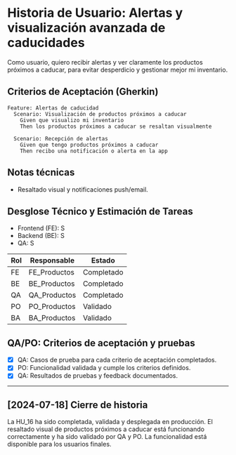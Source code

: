 # Historia de Usuario: Alertas y visualización avanzada de caducidades

Como usuario,
quiero recibir alertas y ver claramente los productos próximos a caducar,
para evitar desperdicio y gestionar mejor mi inventario.

## Criterios de Aceptación (Gherkin)

```gherkin
Feature: Alertas de caducidad
  Scenario: Visualización de productos próximos a caducar
    Given que visualizo mi inventario
    Then los productos próximos a caducar se resaltan visualmente

  Scenario: Recepción de alertas
    Given que tengo productos próximos a caducar
    Then recibo una notificación o alerta en la app
```

## Notas técnicas
- Resaltado visual y notificaciones push/email.

## Desglose Técnico y Estimación de Tareas

- Frontend (FE): S
- Backend (BE): S
- QA: S

| Rol  | Responsable | Estado |
|------|-------------|---------|
| FE   | FE_Productos   | Completado |
| BE   | BE_Productos   | Completado |
| QA   | QA_Productos   | Completado |
| PO   | PO_Productos   | Validado |
| BA   | BA_Productos   | Validado |

## QA/PO: Criterios de aceptación y pruebas

- [x] QA: Casos de prueba para cada criterio de aceptación completados.
- [x] PO: Funcionalidad validada y cumple los criterios definidos.
- [x] QA: Resultados de pruebas y feedback documentados.

---

## [2024-07-18] Cierre de historia

La HU_16 ha sido completada, validada y desplegada en producción. El resaltado visual de productos próximos a caducar está funcionando correctamente y ha sido validado por QA y PO. La funcionalidad está disponible para los usuarios finales.
